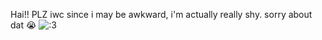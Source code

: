 Hai!! PLZ iwc since i may be awkward, i'm actually really shy. sorry about dat 😭
![:3](https://i.imgur.com/zQtBiot.jpeg)
